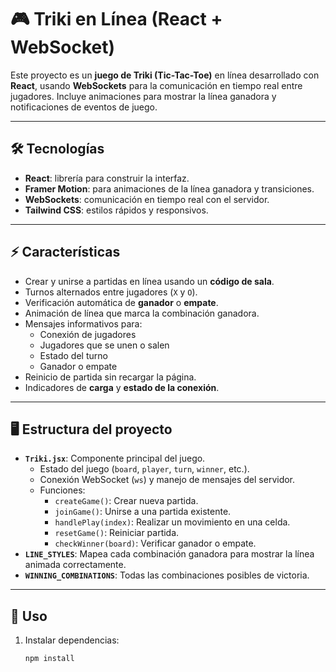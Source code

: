 # 🎮 Triki en Línea (React + WebSocket)

Este proyecto es un **juego de Triki (Tic-Tac-Toe)** en línea desarrollado con **React**, usando **WebSockets** para la comunicación en tiempo real entre jugadores. Incluye animaciones para mostrar la línea ganadora y notificaciones de eventos de juego.

---

## 🛠 Tecnologías

- **React**: librería para construir la interfaz.
- **Framer Motion**: para animaciones de la línea ganadora y transiciones.
- **WebSockets**: comunicación en tiempo real con el servidor.
- **Tailwind CSS**: estilos rápidos y responsivos.

---

## ⚡ Características

- Crear y unirse a partidas en línea usando un **código de sala**.
- Turnos alternados entre jugadores (`X` y `O`).
- Verificación automática de **ganador** o **empate**.
- Animación de línea que marca la combinación ganadora.
- Mensajes informativos para:
  - Conexión de jugadores
  - Jugadores que se unen o salen
  - Estado del turno
  - Ganador o empate
- Reinicio de partida sin recargar la página.
- Indicadores de **carga** y **estado de la conexión**.

---

## 🖥 Estructura del proyecto

- **`Triki.jsx`**: Componente principal del juego.
  - Estado del juego (`board`, `player`, `turn`, `winner`, etc.).
  - Conexión WebSocket (`ws`) y manejo de mensajes del servidor.
  - Funciones:
    - `createGame()`: Crear nueva partida.
    - `joinGame()`: Unirse a una partida existente.
    - `handlePlay(index)`: Realizar un movimiento en una celda.
    - `resetGame()`: Reiniciar partida.
    - `checkWinner(board)`: Verificar ganador o empate.
- **`LINE_STYLES`**: Mapea cada combinación ganadora para mostrar la línea animada correctamente.
- **`WINNING_COMBINATIONS`**: Todas las combinaciones posibles de victoria.

---

## 🚀 Uso

1. Instalar dependencias:
   ```bash
   npm install

